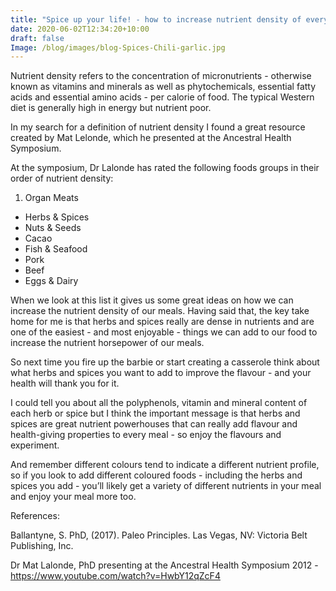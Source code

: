 ```yaml
---
title: "Spice up your life! - how to increase nutrient density of every meal with herbs and spices"
date: 2020-06-02T12:34:20+10:00
draft: false
Image: /blog/images/blog-Spices-Chili-garlic.jpg
---
```






Nutrient density refers to the concentration of micronutrients - otherwise known as vitamins and minerals as well as phytochemicals, essential fatty acids and essential amino acids - per calorie of food. The typical Western diet is generally high in energy but nutrient poor.

In my search for a definition of nutrient density I found a great resource created by Mat Lelonde, which he presented at the Ancestral Health Symposium.

At the symposium, Dr Lalonde has rated the following foods groups in their order of nutrient density:

1. Organ Meats
* Herbs & Spices
* Nuts & Seeds
* Cacao
* Fish & Seafood
* Pork
* Beef
* Eggs & Dairy


When we look at this list it gives us some great ideas on how we can increase the nutrient density of our meals. Having said that, the key take home for me is that herbs and spices really are dense in nutrients and are one of the easiest - and most enjoyable - things we can add to our food to increase the nutrient horsepower of our meals. 

So next time you fire up the barbie or start creating a casserole think about what herbs and spices you want to add to improve the flavour - and your health will thank you for it. 

I could tell you about all the polyphenols, vitamin and mineral content of each herb or spice but I think the important message is that herbs and spices are great nutrient powerhouses that can really add flavour and health-giving properties to every meal - so enjoy the flavours and experiment.

And remember different colours tend to indicate a different nutrient profile, so if you look to add different coloured foods - including the herbs and spices you add - you’ll likely get a variety of different nutrients in your meal and enjoy your meal more too. 

References:Ballantyne, S. PhD, (2017). Paleo Principles. Las Vegas, NV: Victoria Belt Publishing, Inc.

Dr Mat Lalonde, PhD presenting at the Ancestral Health Symposium 2012 - https://www.youtube.com/watch?v=HwbY12qZcF4   
